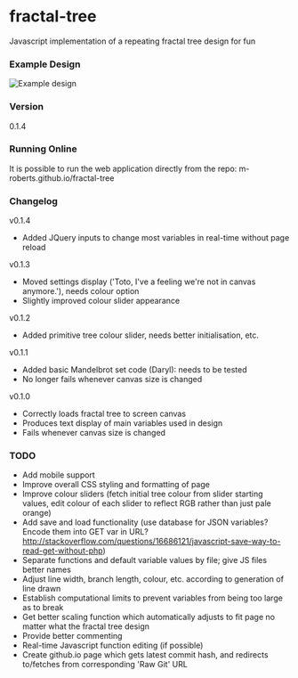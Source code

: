 # fractal-tree
Javascript implementation of a repeating fractal tree design for fun

### Example Design
![Example design](http://i.imgur.com/9ZSK97P.png "Example design")

### Version
0.1.4

### Running Online
It is possible to run the web application directly from the repo:
m-roberts.github.io/fractal-tree

### Changelog

v0.1.4
  - Added JQuery inputs to change most variables in real-time without page reload

v0.1.3
  - Moved settings display ('Toto, I've a feeling we're not in canvas anymore.'), needs colour option
  - Slightly improved colour slider appearance

v0.1.2
  - Added primitive tree colour slider, needs better initialisation, etc.

v0.1.1
  - Added basic Mandelbrot set code (Daryl): needs to be tested
  - No longer fails whenever canvas size is changed

v0.1.0
  - Correctly loads fractal tree to screen canvas
  - Produces text display of main variables used in design
  - Fails whenever canvas size is changed

### TODO
  - Add mobile support
  - Improve overall CSS styling and formatting of page
  - Improve colour sliders (fetch initial tree colour from slider starting values, edit colour of each slider to reflect RGB rather than just pale orange)
  - Add save and load functionality (use database for JSON variables? Encode them into GET var in URL? http://stackoverflow.com/questions/16686121/javascript-save-way-to-read-get-without-php)
  - Separate functions and default variable values by file; give JS files better names
  - Adjust line width, branch length, colour, etc. according to generation of line drawn
  - Establish computational limits to prevent variables from being too large as to break
  - Get better scaling function which automatically adjusts to fit page no matter what the fractal tree design
  - Provide better commenting
  - Real-time Javascript function editing (if possible)
  - Create github.io page which gets latest commit hash, and redirects to/fetches from corresponding 'Raw Git' URL